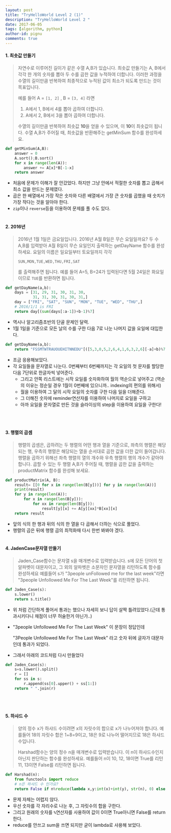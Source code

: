 ```yaml
---
layout: post
title: "TryHelloWorld Level 2 (1)"
description: "TryHelloWorld Level 2 "
date: 2017-06-05
tags: [algorithm, python]
author-id: pignu
comments: true
---
```


#### 1. 최솟값 만들기

> 자연수로 이루어진 길이가 같은 수열 A,B가 있습니다. 최솟값 만들기는 A, B에서 각각 한 개의 숫자를 뽑아 두 수를 곱한 값을 누적하여 더합니다. 이러한 과정을 수열의 길이만큼 반복하여 최종적으로 누적된 값이 최소가 되도록 만드는 것이 목표입니다.
>
> 예를 들어 A = `[1, 2]` , B = `[3, 4]` 라면
>
> 1. A에서 1, B에서 4를 뽑아 곱하여 더합니다.
> 2. A에서 2, B에서 3을 뽑아 곱하여 더합니다.
>
> 수열의 길이만큼 반복하여 최솟값 **10**을 얻을 수 있으며, 이 **10**이 최솟값이 됩니다.
> 수열 A,B가 주어질 때, 최솟값을 반환해주는 getMinSum 함수를 완성하세요.

```python
def getMinSum(A,B):
    answer = 0
    A.sort();B.sort()
    for x in range(len(A)):
        answer += A[x]*B[-1-x]
    return answer
```

- 처음에 문제가 이해가 잘 안갔었다. 하지만 그냥 안에서 적절한 숫자를 뽑고 곱해서 최소 값을 만드는 문제였다.
- 곱은 한 배열에서 가장 작은 숫자와 다른 배열에서 가장 큰 숫자를 곱했을 때 숫치가 가장 작다는 것을 알아야 한다.
- `zip`이나 `reverse`등을 이용하여 문제를 풀 수도 있다.
  <br><br>

#### 2. 2016년

> 2016년 1월 1일은 금요일입니다. 2016년 A월 B일은 무슨 요일일까요? 두 수 A,B를 입력받아 A월 B일이 무슨 요일인지 출력하는 getDayName 함수를 완성하세요. 요일의 이름은 일요일부터 토요일까지 각각
>
> `SUN,MON,TUE,WED,THU,FRI,SAT`
>
> 를 출력해주면 됩니다. 예를 들어 A=5, B=24가 입력된다면 5월 24일은 화요일이므로 `TUE`를 반환하면 됩니다.

```python
def getDayName(a,b):
    days = [31, 29, 31, 30, 31, 30,
            31, 31, 30, 31, 30, 31,]
    day = ["FRI", "SAT", "SUN", "MON", "TUE", "WED", "THU",]
    # 2016/1/1 is FRI
    return day[(sum(days[:a-1])+b-1)%7]
```

- 역시나 알고리즘초반의 단골 문제인 달력.
- 1월 1일을 기준으로 모든 날의 수를 구한 다음 7로 나눈 나머지 값을 요일에 대입한다.

```python
def getDayName(a,b):
    return "FSSMTWTRAUOUEHITNNEDU"[([5,3,0,5,2,6,4,1,6,3,2,6][-a]+b)%7::7]
```

- 조금 응용해보았다.
- 각 요일들을 문자열로 나눈다.
  0번째부터 6번째까지는 각 요일의 첫 문자를 할당한다음 7단위로 한글자씩 넣어준다.
  - 그리고 안쪽 리스트에는 시작 요일를 숫자화하여 월의 역순으로 넣어주고 (역순의 이유는 정순일 	경우 1월이 0번째에 있으니까.. indexing의 편의를 위해서)
  - 월을 이용하여 그 달의 시작 요일의 숫자를 구한 다음 일을 더해준다.
  - 그 더해진 숫자에 reminder연산자를 이용하여 나머지로 요일을 구하고
  - 아까 요일을 문자열로 만든 것을 슬라이싱의 step을 이용하여 요일을 구한다!

<br><br>

#### 3. 행렬의 곱셈

> 행렬의 곱셈은, 곱하려는 두 행렬의 어떤 행과 열을 기준으로, 좌측의 행렬은 해당되는 행, 우측의 행렬은 해당되는 열을 순서대로 곱한 값을 더한 값이 들어갑니다. 행렬을 곱하기 위해선 좌측 행렬의 열의 개수와 우측 행렬의 행의 개수가 같아야 합니다. 곱할 수 있는 두 행렬 A,B가 주어질 때, 행렬을 곱한 값을 출력하는 productMatrix 함수를 완성해 보세요.

```python
def productMatrix(A, B):
    result= [[0 for x in range(len(B[y]))] for y in range(len(A))]
    print(result)
    for y in range(len(A)):
        for x in range(len(B[y])):
            for xx in range(len(B[y])):
                result[y][x] += A[y][xx]*B[xx][x]
    return result
```

- 앞의 식의 한 행과 뒤의 식의 한 열을 다 곱해서 더하는 식으로 풀었다.
- 행렬의 곱은 뒤에 행렬 곱의 최적화때 다시 한번 봐봐야 겠다.
  <br><br>

#### 4. JadenCase문자열 만들기

> Jaden_Case함수는 문자열 s을 매개변수로 입력받습니다.
> s에 모든 단어의 첫 알파벳이 대문자이고, 그 외의 알파벳은 소문자인 문자열을 리턴하도록 함수를 완성하세요
> 예를들어 s가 "3people unFollowed me for the last week"라면 "3people Unfollowed Me For The Last Week"를 리턴하면 됩니다.

```python
def Jaden_Case(s):
    s.lower()
    return s.title()
```

- 위 처럼 간단하게 풀어서 통과는 했으나 자세히 보니 답이 살짝 틀려있었다.(근데 통과시키다니 채점이 너무 허술한거 아닌가..)

- "3people Unfollowed Me For The Last Week" 이 문장이 정답인데

  "3People Unfollowed Me For The Last Week" 라고 숫자 뒤에 글자가 대문자인데 통과가 되었다.

- 그래서 아래의 코드처럼 다시 만들었다


```python
def Jaden_Case(s):
    s=s.lower().split()
    r = []
    for ss in s:
        r.append(ss[0].upper() + ss[1:])
    return " ".join(r)
```

<br><br>

#### 5. 하샤드 수

> 양의 정수 x가 하샤드 수이려면 x의 자릿수의 합으로 x가 나누어져야 합니다. 예를들어 18의 자릿수 합은 1+8=9이고, 18은 9로 나누어 떨어지므로 18은 하샤드 수입니다.
>
> Harshad함수는 양의 정수 n을 매개변수로 입력받습니다. 이 n이 하샤드수인지 아닌지 판단하는 함수를 완성하세요.
> 예를들어 n이 10, 12, 18이면 True를 리턴 11, 13이면 False를 리턴하면 됩니다.

```python
def Harshad(n):
    from functools import reduce
    # n은 하샤드 수 인가요?
    return False if n%reduce(lambda x,y:int(x)+int(y), str(n), 0) else True
```

- 문제 자체는 어렵지 않다.
- 우선 숫자를 각 자리수로 나눈 후, 그 자릿수의 합을 구한다.
- 그리고 원래의 숫자를 `%`연산자를 사용하여 값이 0이면 True아니면 False를 return한다.
- reduce를 안쓰고 sum을 쓰면 되지만 굳이 lambda로 사용해 보았다.
















